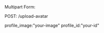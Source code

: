 Multipart Form:

POST: /upload-avatar

profile_image:"your-image"
profile_id:"your-id"


      
    
